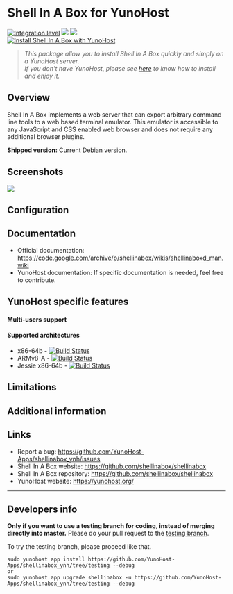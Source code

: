 # Shell In A Box for YunoHost

[![Integration level](https://dash.yunohost.org/integration/shellinabox.svg)](https://dash.yunohost.org/appci/app/shellinabox) ![](https://ci-apps.yunohost.org/ci/badges/shellinabox.status.svg) ![](https://ci-apps.yunohost.org/ci/badges/shellinabox.maintain.svg)  
[![Install Shell In A Box with YunoHost](https://install-app.yunohost.org/install-with-yunohost.png)](https://install-app.yunohost.org/?app=shellinabox)

> *This package allow you to install Shell In A Box quickly and simply on a YunoHost server.  
If you don't have YunoHost, please see [here](https://yunohost.org/#/install) to know how to install and enjoy it.*

## Overview

Shell In A Box implements a web server that can export arbitrary command line tools to a web based terminal emulator. This emulator is accessible to any JavaScript and CSS enabled web browser and does not require any additional browser plugins.

**Shipped version:** Current Debian version.

## Screenshots

![](https://raw.githubusercontent.com/shellinabox/shellinabox/master/misc/preview.gif)

## Configuration

## Documentation

 * Official documentation: https://code.google.com/archive/p/shellinabox/wikis/shellinaboxd_man.wiki
 * YunoHost documentation: If specific documentation is needed, feel free to contribute.

## YunoHost specific features

#### Multi-users support

#### Supported architectures

* x86-64b - [![Build Status](https://ci-apps.yunohost.org/ci/logs/shellinabox%20%28Apps%29.svg)](https://ci-apps.yunohost.org/ci/apps/shellinabox/)
* ARMv8-A - [![Build Status](https://ci-apps-arm.yunohost.org/ci/logs/shellinabox%20%28Apps%29.svg)](https://ci-apps-arm.yunohost.org/ci/apps/shellinabox/)
* Jessie x86-64b - [![Build Status](https://ci-stretch.nohost.me/ci/logs/shellinabox%20%28Apps%29.svg)](https://ci-stretch.nohost.me/ci/apps/shellinabox/)

## Limitations

## Additional information

## Links

 * Report a bug: https://github.com/YunoHost-Apps/shellinabox_ynh/issues
 * Shell In A Box website: https://github.com/shellinabox/shellinabox
 * Shell In A Box repository: https://github.com/shellinabox/shellinabox
 * YunoHost website: https://yunohost.org/

---

Developers info
----------------

**Only if you want to use a testing branch for coding, instead of merging directly into master.**
Please do your pull request to the [testing branch](https://github.com/YunoHost-Apps/shellinabox_ynh/tree/testing).

To try the testing branch, please proceed like that.
```
sudo yunohost app install https://github.com/YunoHost-Apps/shellinabox_ynh/tree/testing --debug
or
sudo yunohost app upgrade shellinabox -u https://github.com/YunoHost-Apps/shellinabox_ynh/tree/testing --debug
```
